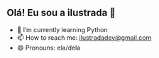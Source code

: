   ## Olá! Eu sou a ilustrada 👋


- 🌱 I’m currently learning Python 
- 📫 How to reach me: ilustradadev@gmail.com
- 😄 Pronouns: ela/dela


